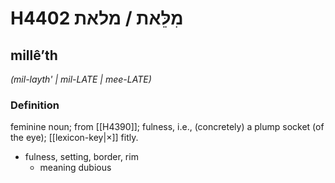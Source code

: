 # H4402 מִלֵּאת / מלאת

## millêʼth

_(mil-layth' | mil-LATE | mee-LATE)_

### Definition

feminine noun; from [[H4390]]; fulness, i.e., (concretely) a plump socket (of the eye); [[lexicon-key|×]] fitly.

- fulness, setting, border, rim
    - meaning dubious
